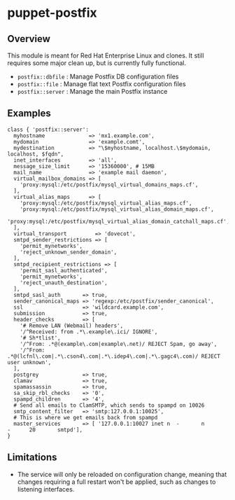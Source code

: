 # puppet-postfix

## Overview

This module is meant for Red Hat Enterprise Linux and clones. It still requires
some major clean up, but is currently fully functional.

* `postfix::dbfile` : Manage Postfix DB configuration files
* `postfix::file` : Manage flat text Postfix configuration files
* `postfix::server` : Manage the main Postfix instance

## Examples

```puppet
class { 'postfix::server':
  myhostname              => 'mx1.example.com',
  mydomain                => 'example.comt',
  mydestination           => "\$myhostname, localhost.\$mydomain, localhost, $fqdn",
  inet_interfaces         => 'all',
  message_size_limit      => '15360000', # 15MB
  mail_name               => 'example mail daemon',
  virtual_mailbox_domains => [
    'proxy:mysql:/etc/postfix/mysql_virtual_domains_maps.cf',
  ],
  virtual_alias_maps      => [
    'proxy:mysql:/etc/postfix/mysql_virtual_alias_maps.cf',
    'proxy:mysql:/etc/postfix/mysql_virtual_alias_domain_maps.cf',
    'proxy:mysql:/etc/postfix/mysql_virtual_alias_domain_catchall_maps.cf',
  ],
  virtual_transport         => 'dovecot',
  smtpd_sender_restrictions => [
    'permit_mynetworks',
    'reject_unknown_sender_domain',
  ],
  smtpd_recipient_restrictions => [
    'permit_sasl_authenticated',
    'permit_mynetworks',
    'reject_unauth_destination',
  ],
  smtpd_sasl_auth       => true,
  sender_canonical_maps => 'regexp:/etc/postfix/sender_canonical',
  ssl                   => 'wildcard.example.com',
  submission            => true,
  header_checks         => [
    '# Remove LAN (Webmail) headers',
    '/^Received: from .*\.example\.ici/ IGNORE',
    '# Sh*tlist',
    '/^From: .*@(example\.com|example\.net)/ REJECT Spam, go away',
    '/^From: .*@(lcfnl\.com|.*\.cson4\.com|.*\.idep4\.com|.*\.gagc4\.com)/ REJECT user unknown',
  ],
  postgrey              => true,
  clamav                => true,
  spamassassin          => true,
  sa_skip_rbl_checks    => '0',
  spampd_children       => '4',
  # Send all emails to ClamSMTP, which sends to spampd on 10026
  smtp_content_filter   => 'smtp:127.0.0.1:10025',
  # This is where we get emails back from spampd
  master_services       => [ '127.0.0.1:10027 inet n  -       n       -      20       smtpd'],
}
```

## Limitations

* The service will only be reloaded on configuration change, meaning that
  changes requiring a full restart won't be applied, such as changes to
  listening interfaces.

